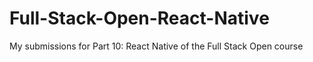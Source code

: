 # Full-Stack-Open-React-Native

My submissions for Part 10: React Native of the Full Stack Open course
